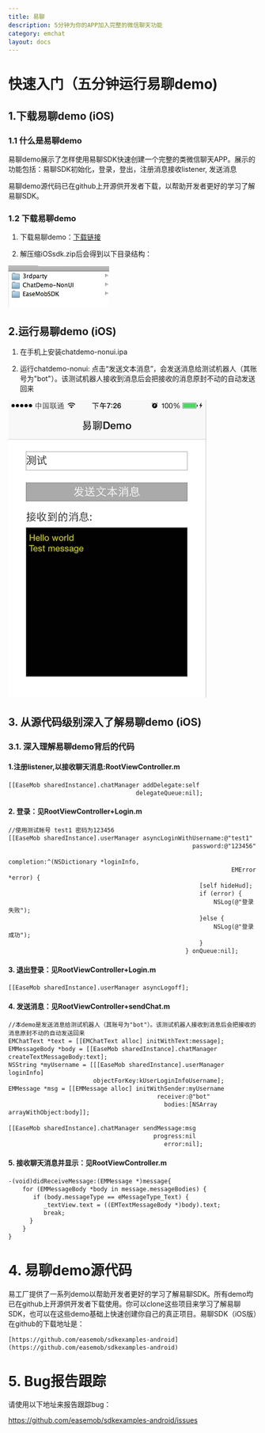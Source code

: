 ```yaml
---
title: 易聊
description: 5分钟为你的APP加入完整的微信聊天功能
category: emchat
layout: docs
---
```


# 快速入门（五分钟运行易聊demo) 


## 1.下载易聊demo (iOS) 

###  1.1 什么是易聊demo

易聊demo展示了怎样使用易聊SDK快速创建一个完整的类微信聊天APP。展示的功能包括：易聊SDK初始化，登录，登出，注册消息接收listener, 发送消息

易聊demo源代码已在github上开源供开发者下载，以帮助开发者更好的学习了解易聊SDK。

### 1.2 下载易聊demo 

    

1. 下载易聊demo：[下载链接](#{site.base_url}/docs/downloads/downloads.html)

2. 解压缩iOSsdk.zip后会得到以下目录结构：
 
 ![alt text](example_layout.png "Title")


## 2.运行易聊demo (iOS) 

1. 在手机上安装chatdemo-nonui.ipa
    
 
2. 运行chatdemo-nonui: 点击“发送文本消息”，会发送消息给测试机器人（其账号为"bot"）。该测试机器人接收到消息后会把接收的消息原封不动的自动发送回来

 ![alt text](demo.png "demo")



## 3. 从源代码级别深入了解易聊demo (iOS)


### 3.1. 深入理解易聊demo背后的代码 ###

#### 1.注册listener,以接收聊天消息:RootViewController.m

    [[EaseMob sharedInstance].chatManager addDelegate:self
                                        delegateQueue:nil];

#### 2. 登录：见RootViewController+Login.m ####

	//使用测试帐号 test1 密码为123456
    [[EaseMob sharedInstance].userManager asyncLoginWithUsername:@"test1"
                                                        password:@"123456"
                                                      completion:^(NSDictionary *loginInfo,
                                                                   EMError *error) {
                                                          [self hideHud];
                                                          if (error) {
                                                              NSLog(@"登录失败");
                                                          }else {
                                                              NSLog(@"登录成功");
                                                          }
                                                      } onQueue:nil];


#### 3. 退出登录：见RootViewController+Login.m ####

	[[EaseMob sharedInstance].userManager asyncLogoff];

#### 4. 发送消息：见RootViewController+sendChat.m ####

    //本demo是发送消息给测试机器人（其账号为"bot"）。该测试机器人接收到消息后会把接收的消息原封不动的自动发送回来
    EMChatText *text = [[EMChatText alloc] initWithText:message];
    EMMessageBody *body = [[EaseMob sharedInstance].chatManager createTextMessageBody:text];
    NSString *myUsername = [[[EaseMob sharedInstance].userManager loginInfo]
                            objectForKey:kUserLoginInfoUsername];
    EMMessage *msg = [[EMMessage alloc] initWithSender:myUsername
                                              receiver:@"bot"
                                                bodies:[NSArray arrayWithObject:body]];
    
    [[EaseMob sharedInstance].chatManager sendMessage:msg
                                             progress:nil
                                                error:nil];


#### 5. 接收聊天消息并显示：见RootViewController.m ####

	-(void)didReceiveMessage:(EMMessage *)message{
    	for (EMMessageBody *body in message.messageBodies) {
     	   if (body.messageType == eMessageType_Text) {
      	      _textView.text = ((EMTextMessageBody *)body).text;
      	      break;
      	  }
   		}
	}


# 4. 易聊demo源代码 

 
易工厂提供了一系列demo以帮助开发者更好的学习了解易聊SDK。所有demo均已在github上开源供开发者下载使用。你可以clone这些项目来学习了解易聊SDK，也可以在这些demo基础上快速创建你自己的真正项目。易聊SDK（iOS版）在github的下载地址是：

    [https://github.com/easemob/sdkexamples-android](https://github.com/easemob/sdkexamples-android)


# 5. Bug报告跟踪 #

请使用以下地址来报告跟踪bug：

https://github.com/easemob/sdkexamples-android/issues


